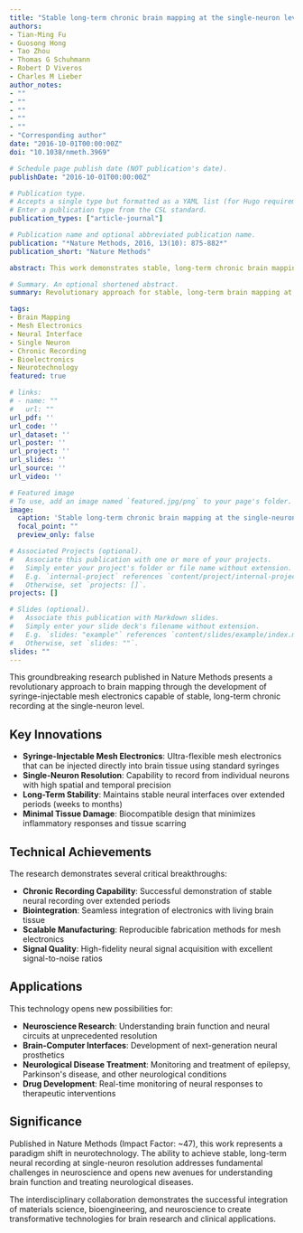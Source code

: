 ```yaml
---
title: "Stable long-term chronic brain mapping at the single-neuron level"
authors:
- Tian-Ming Fu
- Guosong Hong
- Tao Zhou
- Thomas G Schuhmann
- Robert D Viveros
- Charles M Lieber
author_notes:
- ""
- ""
- ""
- ""
- ""
- "Corresponding author"
date: "2016-10-01T00:00:00Z"
doi: "10.1038/nmeth.3969"

# Schedule page publish date (NOT publication's date).
publishDate: "2016-10-01T00:00:00Z"

# Publication type.
# Accepts a single type but formatted as a YAML list (for Hugo requirements).
# Enter a publication type from the CSL standard.
publication_types: ["article-journal"]

# Publication name and optional abbreviated publication name.
publication: "*Nature Methods, 2016, 13(10): 875-882*"
publication_short: "Nature Methods"

abstract: This work demonstrates stable, long-term chronic brain mapping at the single-neuron level using syringe-injectable mesh electronics. The research presents a revolutionary approach for integrating flexible electronics directly into brain tissue, enabling continuous monitoring of individual neurons over extended periods. The mesh electronics maintain stable interfaces with neurons while minimizing tissue damage and inflammatory responses, opening new possibilities for understanding brain function and treating neurological disorders.

# Summary. An optional shortened abstract.
summary: Revolutionary approach for stable, long-term brain mapping at single-neuron resolution using syringe-injectable mesh electronics with minimal tissue damage.

tags:
- Brain Mapping
- Mesh Electronics
- Neural Interface
- Single Neuron
- Chronic Recording
- Bioelectronics
- Neurotechnology
featured: true

# links:
# - name: ""
#   url: ""
url_pdf: ''
url_code: ''
url_dataset: ''
url_poster: ''
url_project: ''
url_slides: ''
url_source: ''
url_video: ''

# Featured image
# To use, add an image named `featured.jpg/png` to your page's folder. 
image:
  caption: 'Stable long-term chronic brain mapping at the single-neuron level'
  focal_point: ""
  preview_only: false

# Associated Projects (optional).
#   Associate this publication with one or more of your projects.
#   Simply enter your project's folder or file name without extension.
#   E.g. `internal-project` references `content/project/internal-project/index.md`.
#   Otherwise, set `projects: []`.
projects: []

# Slides (optional).
#   Associate this publication with Markdown slides.
#   Simply enter your slide deck's filename without extension.
#   E.g. `slides: "example"` references `content/slides/example/index.md`.
#   Otherwise, set `slides: ""`.
slides: ""
---
```


This groundbreaking research published in Nature Methods presents a revolutionary approach to brain mapping through the development of syringe-injectable mesh electronics capable of stable, long-term chronic recording at the single-neuron level.

## Key Innovations

- **Syringe-Injectable Mesh Electronics**: Ultra-flexible mesh electronics that can be injected directly into brain tissue using standard syringes
- **Single-Neuron Resolution**: Capability to record from individual neurons with high spatial and temporal precision
- **Long-Term Stability**: Maintains stable neural interfaces over extended periods (weeks to months)
- **Minimal Tissue Damage**: Biocompatible design that minimizes inflammatory responses and tissue scarring

## Technical Achievements

The research demonstrates several critical breakthroughs:

- **Chronic Recording Capability**: Successful demonstration of stable neural recording over extended periods
- **Biointegration**: Seamless integration of electronics with living brain tissue
- **Scalable Manufacturing**: Reproducible fabrication methods for mesh electronics
- **Signal Quality**: High-fidelity neural signal acquisition with excellent signal-to-noise ratios

## Applications

This technology opens new possibilities for:

- **Neuroscience Research**: Understanding brain function and neural circuits at unprecedented resolution
- **Brain-Computer Interfaces**: Development of next-generation neural prosthetics
- **Neurological Disease Treatment**: Monitoring and treatment of epilepsy, Parkinson's disease, and other neurological conditions
- **Drug Development**: Real-time monitoring of neural responses to therapeutic interventions

## Significance

Published in Nature Methods (Impact Factor: ~47), this work represents a paradigm shift in neurotechnology. The ability to achieve stable, long-term neural recording at single-neuron resolution addresses fundamental challenges in neuroscience and opens new avenues for understanding brain function and treating neurological diseases.

The interdisciplinary collaboration demonstrates the successful integration of materials science, bioengineering, and neuroscience to create transformative technologies for brain research and clinical applications.
